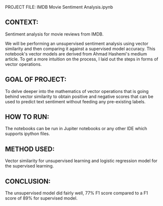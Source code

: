 PROJECT FILE: IMDB Movie Sentiment Analysis.ipynb


## CONTEXT: 
Sentiment analysis for movie reviews from IMDB. 

We will be performing an unsupervised sentiment analysis using vector similarity and then comparing it against a supervised model accuracy. This notebook's vector models are derived from Ahmad Hashemi's medium article. To get a more intuition on the process, I laid out the steps in forms of vector operations.

## GOAL OF PROJECT:
To delve deeper into the mathematics of vector operations that is going behind vector similarity to obtain positive and negative scores that can be used to predict text sentiment without feeding any pre-existing labels.

## HOW TO RUN:
The notebooks can be run in Jupiter notebooks or any other IDE which supports ipython files.

## METHOD USED:
Vector similarity for unsupervised learning and logistic regression model for the supervised learning.

## CONCLUSION:
The unsupervised model did fairly well, 77% F1 score compared to a F1 score of 89% for supervised model.  
